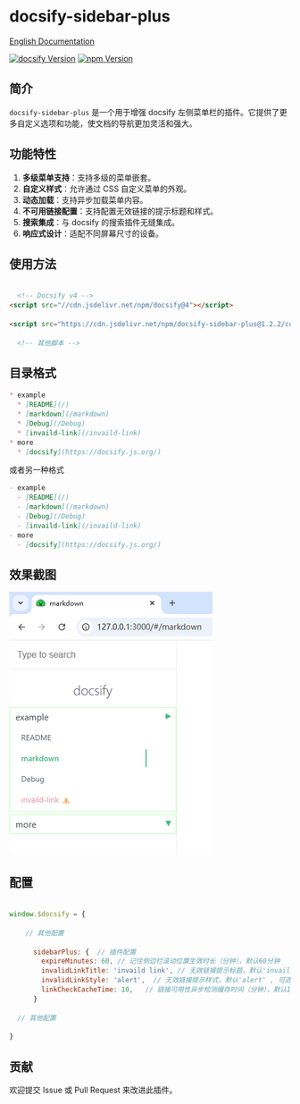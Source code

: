 # docsify-sidebar-plus

[English Documentation](README.md)

[![docsify Version](https://img.shields.io/badge/docsify-4.13.1+-9055F6)]() [![npm Version](https://img.shields.io/badge/npm-10.9.2+-blue)]()

## 简介
`docsify-sidebar-plus` 是一个用于增强 docsify 左侧菜单栏的插件。它提供了更多自定义选项和功能，使文档的导航更加灵活和强大。

## 功能特性
1. **多级菜单支持**：支持多级的菜单嵌套。
2. **自定义样式**：允许通过 CSS 自定义菜单的外观。
3. **动态加载**：支持异步加载菜单内容。
4. **不可用链接配置**：支持配置无效链接的提示标题和样式。
5. **搜索集成**：与 docsify 的搜索插件无缝集成。
6. **响应式设计**：适配不同屏幕尺寸的设备。

## 使用方法

   ```html

     <!-- Docsify v4 -->
  <script src="//cdn.jsdelivr.net/npm/docsify@4"></script>

  <script src="https://cdn.jsdelivr.net/npm/docsify-sidebar-plus@1.2.2/collapsible-sidebar.min.js"></script>

     <!-- 其他脚本 -->

   ```


## 目录格式
```markdown
* example
  * [README](/)
  * [markdown](/markdown)
  * [Debug](/Debug)
  * [invaild-link](/invaild-link)
* more
  * [docsify](https://docsify.js.org/)
```

或者另一种格式

```markdown
- example
  - [README](/)
  - [markdown](/markdown)
  - [Debug](/Debug)
  - [invaild-link](/invaild-link)
- more
  - [docsify](https://docsify.js.org/)
```


## 效果截图
![](./sidebar.png)

## 配置

```js

window.$docsify = {

    // 其他配置

      sidebarPlus: {  // 插件配置
        expireMinutes: 60, // 记住侧边栏滚动位置生效时长（分钟），默认60分钟
        invalidLinkTitle: 'invaild link', // 无效链接提示标题，默认'invaild link'
        invalidLinkStyle: 'alert',  // 无效链接提示样式，默认'alert' , 可选 show/alert/hide
        linkCheckCacheTime: 10,   // 链接可用性异步检测缓存时间（分钟），默认10分钟
      }

  // 其他配置

}

```

## 贡献
欢迎提交 Issue 或 Pull Request 来改进此插件。
